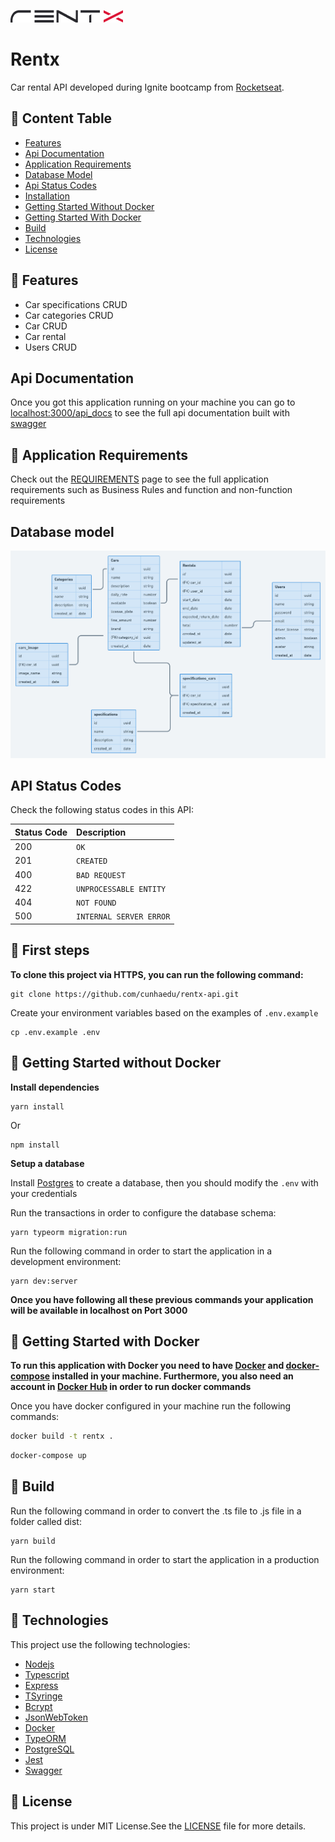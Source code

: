 ![logo](public/application_logo.png)

# Rentx

Car rental API developed during Ignite bootcamp from [Rocketseat](https://www.rocketseat.com.br/).

## :pushpin: Content Table

* [Features](#rocket-features)
* [Api Documentation](#rocket-features)
* [Application Requirements](#closed_book-application-requirements)
* [Database Model](#database-model)
* [Api Status Codes](#api-status-codes)
* [Installation](#construction_worker-first-steps)
* [Getting Started Without Docker](#runner-getting-started-without-docker)
* [Getting Started With Docker](#runner-getting-started-with-docker)
* [Build](#runner-build)
* [Technologies](#rocket-technologies)
* [License](#closed_book-license)

## :rocket: Features

* Car specifications CRUD
* Car categories CRUD
* Car CRUD
* Car rental
* Users CRUD

## Api Documentation

Once you got this application running on your machine
you can go to [localhost:3000/api_docs](http://localhost:3000/api_docs)
to see the full api documentation built with [swagger](https://swagger.io/)

## :closed_book: Application Requirements

Check out the [REQUIREMENTS](./REQUIREMENTS.md) page to see the full application requirements
such as Business Rules and function and non-function requirements

## Database model

![model](public/erd.png)

## API Status Codes

Check the following status codes in this API:

| Status Code | Description |
|:------------| :--- |
| 200         | `OK` |
| 201         | `CREATED` |
| 400         | `BAD REQUEST` |
| 422         | `UNPROCESSABLE ENTITY` |
| 404         | `NOT FOUND` |
| 500         | `INTERNAL SERVER ERROR` |

## :construction_worker: First steps

**To clone this project via HTTPS, you can run the following command:**

```
git clone https://github.com/cunhaedu/rentx-api.git
```

Create your environment variables based on the examples of `.env.example`

```
cp .env.example .env
```

## :runner: Getting Started without Docker

**Install dependencies**

```
yarn install
```
Or
```
npm install
```

**Setup a database**

Install [Postgres](https://www.postgresql.org/) to create a database, then you should modify the ```.env``` with your credentials

Run the transactions in order to configure the database schema:
```
yarn typeorm migration:run
```

Run the following command in order to start the application in a development environment:
```
yarn dev:server
```

**Once you have following all these previous commands your application will be available
in localhost on Port 3000**

## :runner: Getting Started with Docker

**To run this application with Docker you need to have [Docker](https://docs.docker.com/)
and [docker-compose](https://docs.docker.com/compose/) installed in your machine.
Furthermore, you also need an account in [Docker Hub](https://hub.docker.com/) in order to run docker commands**

Once you have docker configured in your machine run the following commands:

```bash
docker build -t rentx .
```

```bash
docker-compose up
```

## :runner: Build
Run the following command in order to convert the .ts file to .js file in a folder called dist:
```
yarn build
```

Run the following command in order to start the application in a production environment:
```
yarn start
```

## :rocket: Technologies

This project use the following technologies:

* [Nodejs](https://nodejs.org/en/)
* [Typescript](https://www.typescriptlang.org/)
* [Express](http://expressjs.com/)
* [TSyringe](https://www.npmjs.com/package/tsyringe)
* [Bcrypt](https://www.npmjs.com/package/bcrypt)
* [JsonWebToken](https://jwt.io/)
* [Docker](https://docs.docker.com/)
* [TypeORM](https://typeorm.io)
* [PostgreSQL](https://www.postgresql.org/)
* [Jest](https://jestjs.io/)
* [Swagger](https://swagger.io/)

## :closed_book: License

This project is under MIT License.See the [LICENSE](https://github.com/cunhaedu/proffy/tree/master/LICENSE) file for more details.
